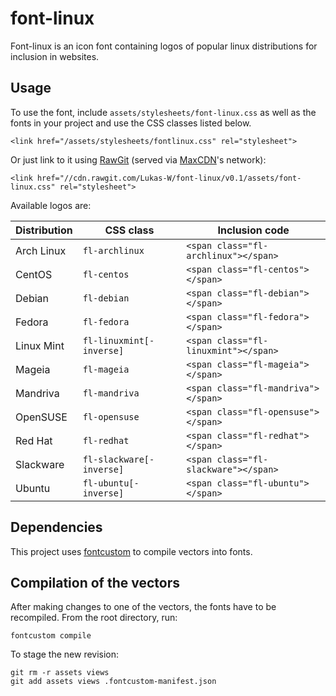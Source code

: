 # font-linux #

Font-linux is an icon font containing logos of popular linux distributions for
inclusion in websites.

## Usage ##
To use the font, include `assets/stylesheets/font-linux.css` as well as the
fonts in your project and use the CSS classes listed below.

	<link href="/assets/stylesheets/fontlinux.css" rel="stylesheet">

Or just link to it using [RawGit](//rawgit.com) (served via [MaxCDN](//www.maxcdn.com)'s network):

	<link href="//cdn.rawgit.com/Lukas-W/font-linux/v0.1/assets/font-linux.css" rel="stylesheet">

Available logos are:

| Distribution | CSS class                | Inclusion code
| -------------|--------------------------|-------------------------------------
| Arch Linux   | `fl-archlinux`           | `<span class="fl-archlinux"></span>`
| CentOS       | `fl-centos`              | `<span class="fl-centos"></span>`
| Debian       | `fl-debian`              | `<span class="fl-debian"></span>`
| Fedora       | `fl-fedora`              | `<span class="fl-fedora"></span>`
| Linux Mint   | `fl-linuxmint[-inverse]` | `<span class="fl-linuxmint"></span>`
| Mageia       | `fl-mageia`              | `<span class="fl-mageia"></span>`
| Mandriva     | `fl-mandriva`            | `<span class="fl-mandriva"></span>`
| OpenSUSE     | `fl-opensuse`            | `<span class="fl-opensuse"></span>`
| Red Hat      | `fl-redhat`              | `<span class="fl-redhat"></span>`
| Slackware    | `fl-slackware[-inverse]` | `<span class="fl-slackware"></span>`
| Ubuntu       | `fl-ubuntu[-inverse]`    | `<span class="fl-ubuntu"></span>`

## Dependencies ##
This project uses [fontcustom](//fontcustom.com) to compile vectors into fonts.

## Compilation of the vectors ##

After making changes to one of the vectors, the fonts have to be recompiled.
From the root directory, run:

	fontcustom compile

To stage the new revision:

	git rm -r assets views
	git add assets views .fontcustom-manifest.json

